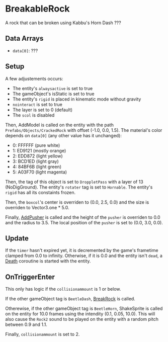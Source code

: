# BreakableRock
A rock that can be broken using Kabbu's Horn Dash ???

## Data Arrays
- `data[0]`: ???

## Setup
A few adjustements occurs:
- The entity's `alwaysactive` is set to true
- The gameObject's isStatic is set to true
- The entity's `rigid` is placed in kinematic mode without gravity
- `nointeract` is set to true
- The layer is set to 0 (default)
- The `scol` is disabled

Then, AddModel is called on the entity with the path `Prefabs/Objects/CrackedRock` with offset (-1.0, 0.0, 1.5). The material's color depends on `data[0]` (any other value has it unchanged):
- 0: FFFFFF (pure white)
- 1: ED9121 (mostly orange)
- 2: EDD872 (light yellow)
- 3: BCD1ED (light gray)
- 4: 84BF6B (light green)
- 5: A03F70 (light magenta)

Then, the tag of this object is set to `DroppletPass` with a layer of 13 (NoDigGround). The entity's `rotater` tag is set to `Hornable`. The entity's `rigid` has all its constaints frozen.

Then, the `boxcol`'s center is overriden to (0.0, 2.5, 0.0) and the size is overriden to Vector3.one * 5.0.

Finally, [AddPusher](../AddPusher.md) is called and the height of the `pusher` is overriden to 0.0 and the radius to 3.5. The local position of the `pusher` is set to (0.0, 3.0, 0.0).

## Update
If the `timer` hasn't expired yet, it is decremented by the game's frametime clamped from 0.0 to infinity. Otherwise, if it is 0.0 and the entity isn't `dead`, a [Death](../../EntityControl/Notable%20methods/Death.md) coroutine is started with the entity.

## OnTriggerEnter
This only has logic if the `collisionammount` is 1 or below.

If the other gameObject tag is `BeetleDash`, [BreakRock](../BreakRock.md) is called.

Otherewise, if the other gameObject tag is `BeetleHorn`, ShakeSprite is called on the entity for 10.0 frames using the intendity (0.1, 0.05, 10.0). This will also cause the `Rock2` sound to be played on the entity with a random pitch between 0.9 and 1.1.

Finally, `collisionammount` is set to 2.
